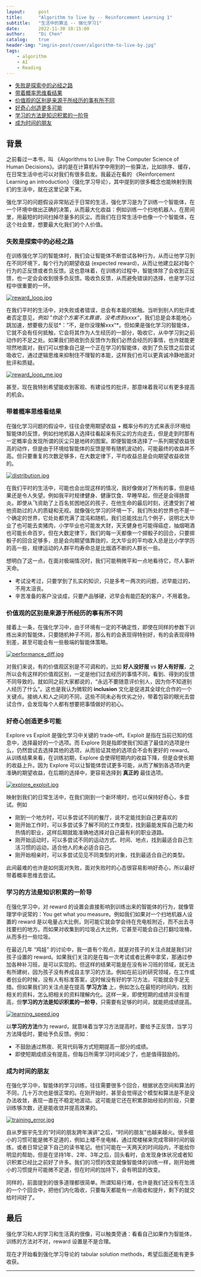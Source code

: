 ```yaml
---
layout:     post
title:      "Algorithm to live by -- Reinforcement Learning 1"
subtitle:   "生活中的算法 -- 强化学习1"
date:       2022-11-30 10:15:00
author:     "Di Chen"
catalog:    true
header-img: "img/in-post/cover/algorithm-to-live-by.jpg"
tags:
    - algorithm
    - AI
    - Reading
---
```


- [失败是探索中的必经之路](#失败是探索中的必经之路)
- [带着概率思维看结果](#带着概率思维看结果)
- [价值观的区别是来源于所经历的事有所不同](#价值观的区别是来源于所经历的事有所不同)
- [好奇心创造更多可能](#好奇心创造更多可能)
- [学习的方法是知识积累的一阶导](#学习的方法是知识积累的一阶导)
- [成为时间的朋友](#成为时间的朋友)

## 背景

之前看过一本书，叫 《Algorithms to Live By: The Computer Science of Human Decisions》。讲的是在计算机科学中用到的一些算法，比如排序、缓存，在日常生活中也可以对我们有很多启发。我最近在看的 《Reinforcement Learning an introduction》（强化学习导论），其中提到的很多概念也能映射到我们的生活中，就在这里记录下来。

强化学习的问题假设非常贴近于日常的生活，强化学习是为了训练一个智能体，在一个环境中做出正确的决策，从而最大化收益：例如训练一个扫地机器人，在房间里，用最短的时间扫掉尽量多的灰尘。而我们在日常生活中也像一个个智能体，在这个社会里，想要最大化我们的个人价值。

### 失败是探索中的必经之路

在训练强化学习的智能体时，我们会让智能体不断尝试各种行为，从而让他学习到在不同环境下，每个行为的期望收益 (expected reward)，从而让他建立起对每个行为的正反馈或者负反馈。这也意味着，在训练的过程中，智能体除了会收到正反馈，也一定会会收到很多负反馈。吸收负反馈，从而避免错误的选择，也是学习过程中很重要的一环。

[![reward_loop.jpg](/img/in-post/reinforcement-learning/reward_loop.jpg)](/img/in-post/reinforcement-learning/reward_loop.jpg)

在我们平时的生活中，对失败或者错误，总会有本能的抵触。当听到别人的批评或者否定意见，*例如 ”你这个方案不太靠谱，没考虑到xxxx“*，我们总是会本能地心跳加速，想要极力反驳*：”不，是你没理解xxx“*。但如果是强化学习的智能体，它就不会有任何抵触，它会将其作为人生经历的一部分，吸收它，从中学习到之前动作的不足之处。如果我们把收到负反馈作为我们必然会经历的事情，也许就能更坦然地面对，我们可以想象自己是一个正在学习的智能体，收到了负反馈之后尝试吸收它，通过逻辑思维来抑制住不理智的本能，这样我们也可以更真诚冷静地面对批评和质疑。

[![reward_loop_me.jpg](/img/in-post/reinforcement-learning/reward_loop_me.jpg)](/img/in-post/reinforcement-learning/reward_loop_me.jpg)

甚至，现在我特别希望能收到客观、有建设性的批评，那意味着我可以有更多提高的机会。

### 带着概率思维看结果

在强化学习问题的假设中，往往会使用期望收益 + 概率分布的方式来表示环境给智能体的反馈，例如扫地机器人选择往看起来有灰尘的方向走去，但是走到时那有一定概率会发现所谓的灰尘只是地砖的图案。即便智能体选择了一系列期望收益很高的动作，但是由于环境给智能体的反馈是带有随机波动的，可能最终的收益并不高。但只要重复的次数足够多，在大数定律下，平均收益总是会向期望收益收敛的。

[![distribution.jpg](/img/in-post/reinforcement-learning/distribution.jpg)](/img/in-post/reinforcement-learning/distribution.jpg)

在我们平时的生活中，可能也会出现这样的情况，我好像做对了所有的事，但是结果还是令人失望。例如我平时规律健身、健康饮食、早睡早起，但还是会得肠胃炎。即使从飞资助了上百名贫困地区的孩子，在他生命的最后时刻，还遭受到了被他资助过的人的质疑和无视。就像强化学习的环境一下，我们所处的世界也不是一个确定的世界，它处处都充满了混沌和随机，我们总能找出几个例子，说明北大毕业了也可能去卖猪肉，小学毕业也可能发大财，天天健身也可能得癌症，抽烟喝酒也可能长命百岁。但在大数定律下，我们的每一天都像一个掷骰子的回合，只要掷骰子的回合足够多，总是会向期望值靠拢的，北大毕业的平均收入总是比小学学历的高一些，规律运动的人群平均寿命总是比烟酒不断的人群长一些。

想明白了这一点，在面对极端情况时，我们可能稍微平和一点地看待它，尽人事听天命。
 - 考试没考过，只要学到了扎实的知识，只是多考一两次的问题，迟早能过的，不用太沮丧。
 - 辛苦准备的客户没谈成，只要产品够硬，迟早会有能匹配的客户，不用着急。

### 价值观的区别是来源于所经历的事有所不同

接着上一条，在强化学习中，由于环境有一定的不确定性，即使在同样的参数下训练出来的智能体，只要随机种子不同，那么有的会表现得特别好，有的会表现得特别差，甚至可能会有一些极端的智能体策略。

[![performance_diff.jpg](/img/in-post/reinforcement-learning/performance_diff.jpg)](/img/in-post/reinforcement-learning/performance_diff.jpg)

对我们来说，有的价值观区别是不可调和的，比如 **好人没好报** vs **好人有好报**，之所以会有这样的价值观区别，一定是他们过去经历的事情不同，看到、得到的反馈不同导致的。就如同之前大家都说的，“永远不要随意评价别人，因为你不知道别人经历了什么”。这也是我认为微软的 **inclusion** 文化是促进其全球化合作的一个关键点。接纳人和人之间的不同，这些不同未必有优劣之分，带着包容的眼光去尝试合作，会发现每个人都有想要把事情做好的初心。

### 好奇心创造更多可能

Explore vs Exploit 是强化学习中关键的 trade-off。Exploit 是指在当前已知的信息中，选择最好的一个选项。而 Explore 则是指即使我们知道了最佳的选项是什么，仍然尝试去选择其他的选项，从而验证其他的选项会不会有更好的 reward。从训练结果来看，在训练初期，Explore 会使得短期内的收益下降，但是会使长期的收益上升。因为  Explore 可以让智能体尝试更多可能，从而了解到各选项内更准确的期望收益，在后期的选择中，更容易选择到 **真正的** 最佳选项。

[![explore_exploit.jpg](/img/in-post/reinforcement-learning/explore_exploit.jpg)](/img/in-post/reinforcement-learning/explore_exploit.jpg)

映射到我们的日常生活中，在我们刚到一个新环境时，也可以保持好奇心，多尝试。例如
 - 刚到一个地方时，可以多尝试不同的餐厅，说不定能找到自己更喜欢的
 - 刚开始工作时，可以多尝试多了解不同的工作类型，找到最能发挥自己能力和热情的职业，这样后期就能准确地选择对自己最有利的职业道路。
 - 刚开始运动时，可以多尝试不同的运动方式、时间、地点，找到最适合自己生活习惯的运动，适合他人的未必适合自己。
 - 刚开始相亲时，可以多尝试见见不同类型的对象，找到最适合自己的类型。

此间最难的也许是如何面对失败，面对失败时的心态很容易影响好奇心，所以最好带着概率思维去尝试。

### 学习的方法是知识积累的一阶导

在强化学习中，对 reward 的设置会直接影响到训练出来的智能体的行为，就像管理学中说常的：You get what you measure。例如我们如果对一个扫地机器人设置的 reward 是以电量占大比例，则可能它就会学会待在充电桩附近，而不出去寻找要扫的地方。而如果对收集到的垃圾占大比例，它甚至可能会自己打翻垃圾桶，从而多扫一些垃圾。

在最近几年 “鸡娃” 的讨论中，我一直有个观点，就是对孩子的关注点就是我们对孩子设置的 reward。如果我们关注的是在每一次考试或者比赛中拿奖，那通过参加各种补习班，是可以实现的。但这样的结果可能是在没有补习班的领域，就无法有所建树，因为孩子没有养成自主学习的方法。例如在前沿的研究领域，在工作或者创业的时候，没有人有标准答案，这时候没有好的学习方法，可能就会手足无措。但如果我们的关注点是在提高 **学习方法** 上，例如怎么在最短的时间内，找到相关的资料，怎么把相关的资料理解内化。这样一来，即使短期的成绩并没有提高，但**学习的方法是知识积累的一阶导**，只需要有足够的时间，就能把成绩提高。

[![learning_speed.jpg](/img/in-post/reinforcement-learning/learning_speed.jpg)](/img/in-post/reinforcement-learning/learning_speed.jpg)

以**学习的方法**作为 reward，就意味着当学习方法提高时，要给予正反馈，当学习方法降低时，要给予负反馈。例如：
 - 不鼓励通过熬夜、死背代码等方式短期提高一部分的成绩。
 - 即使短期成绩没有提高，但每日所需学习时间减少了，也是值得鼓励的。

### 成为时间的朋友

在强化学习中，智能体的学习训练，往往需要很多个回合，根据状态空间和算法的不同，几十万次也是很正常的。在刚开始时，甚至会觉得这个模型和算法是不是没办法收敛，表现一直在不稳定地波动。这可能是它还在积累原始经验的阶段，只要训练够次数，还是能收敛并提高效果的。

[![training_error.jpg](/img/in-post/reinforcement-learning/training_error.jpg)](/img/in-post/reinforcement-learning/training_error.jpg)

自从罗振宇先生的“时间的朋友跨年演讲”之后，“时间的朋友”也越来越火。很多细小的习惯可能是微不足道的，例如上楼不坐电梯，通过爬楼梯来完成零碎时间的锻炼，或者日常记录下自己的读书笔记。他们可能在一天两天的时间段内，不能给你明显的帮助，但是在坚持1年、2年、3年之后，回头看时，会发现身体状况或者知识积累已经比之前好了许多。我们的习惯的改变就像智能体的训练一样，刚开始微小的习惯提升可能微不足道，但在时间的加持下，会有明显的改变。

同样的，前面提到的很多道理都很简单。所谓知易行难，也许是我们还没有在生活的一个个回合中，把他们内化吸收，只要每天都能有一点吸收和提升，剩下的就交给时间好了。

## 最后

强化学习和人的学习和生活真的很像，可以触类旁通：看看自己如果作为智能体，训练的方法对不对，reward 设置是不是合理。

现在才开始看到强化学习导论的 tabular solution methods，希望后面还能有更多收获。


---




















